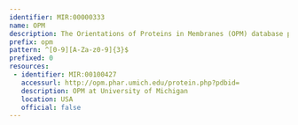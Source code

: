 ```yaml
---
identifier: MIR:00000333
name: OPM
description: The Orientations of Proteins in Membranes (OPM) database provides spatial positions of membrane-bound peptides and proteins of known three-dimensional structure in the lipid bilayer, together with their structural classification, topology and intracellular localization.
prefix: opm
pattern: ^[0-9][A-Za-z0-9]{3}$
prefixed: 0
resources:
 - identifier: MIR:00100427
   accessurl: http://opm.phar.umich.edu/protein.php?pdbid=
   description: OPM at University of Michigan
   location: USA
   official: false
---
```

